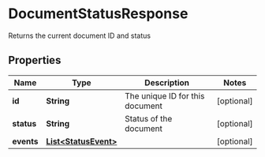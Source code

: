 

# DocumentStatusResponse

Returns the current document ID and status

## Properties

| Name | Type | Description | Notes |
|------------ | ------------- | ------------- | -------------|
|**id** | **String** | The unique ID for this document |  [optional] |
|**status** | **String** | Status of the document |  [optional] |
|**events** | [**List&lt;StatusEvent&gt;**](StatusEvent.md) |  |  [optional] |



